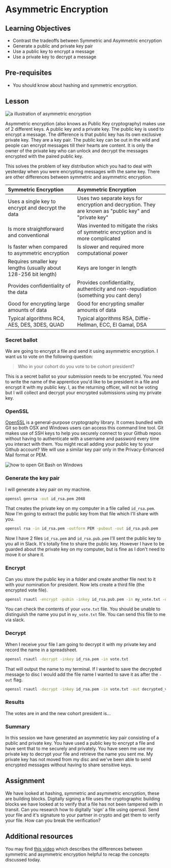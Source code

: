 # Asymmetric Encryption

## Learning Objectives
* Contrast the tradeoffs between Symmetric and Asymmetric encryption
* Generate a public and private key pair
* Use a public key to encrypt a message
* Use a private key to decrypt a message 

## Pre-requisites
* You should know about hashing and symmetric encryption.

## Lesson

![a illustration of asymmetric encryption](https://sectigostore.com/blog/wp-content/uploads/2020/04/types-of-encryption-asymmetric-encryption.png)

Asymmetric encryption (also knows as Public Key cryptography) makes use of 2 different keys. A public key and a private key. The public key is used to encrypt a message. The difference is that public key has its own exclusive private key. They are a key pair. The public key can be out in the wild and people can encrypt messages till their hearts are content. It is only the owner of the private key who can unlock and decrypt the messages encrypted with the paired public key.

This solves the problem of key distribution which you had to deal with yesterday when you were encrypting messages with the same key. There are other differences between symmetric and asymmetric encryption.

|Symmetric Encryption|Asymmetric Encryption|
|:---|:---|
Uses a single key to encrypt and decrypt the data|Uses two separate keys for encryption and decryption. They are known as "public key" and "private key"
Is more straightforward and conventional|Was invented to mitigate the risks of symmetric encryption and is more complicated
Is faster when compared to asymmetric encryption|Is slower and required more computational power
Requires smaller key lengths (usually about 128-256 bit length)|Keys are longer in length
Provides confidentiality of the data|Provides confidentiality, authenticity and non-repudiation (something you cant deny)
Good for encrypting large amounts of data|Good for encrypting smaller amounts of data
Typical algorithms RC4, AES, DES, 3DES, QUAD|Typical algorithms RSA, Diffie-Hellman, ECC, El Gamal, DSA

### Secret ballot

We are going to encrypt a file and send it using asymmetric encryption. I want us to vote on the following question:

> Who in your cohort do you vote to be cohort president?

This is a secret ballot so your submission needs to be encrypted. You need to write the name of the apprentice you'd like to be president in a file and encrypt it with my public key. I, as the returning officer, will not be voting but I will collect and decrypt your encrypted submissions using my private key.

### OpenSSL

[OpenSSL](https://www.openssl.org/) is a general-purpose cryptography library. It comes bundled with Git so both OSX and Windows users can access this command line tool. Git makes use of SSH keys to help you securely connect to your Github repos without having to authenticate with a username and password every time you interact with them. You might recall adding your public key to your Github account? We will use a similar key pair only in the Privacy-Enhanced Mail format or PEM.

![how to open Git Bash on Windows](https://content.codecademy.com/courses/freelance-1/unit-3/git%20bash%20setup/annotated_gitbash_start.png)

### Generate the key pair

I will generate a key pair on my machine.

```sh
openssl genrsa -out id_rsa.pem 2048
```
That creates the private key on my computer in a file called `id_rsa.pem`. Now I'm going to extract the public key from that file which I'll share with you.

```sh
openssl rsa -in id_rsa.pem -outform PEM -pubout -out id_rsa.pub.pem
```
Now I have 2 files `id_rsa.pem` and `id_rsa.pub.pem` I'll sent the public key to you all in Slack. It's totally fine to share the public key. However I have to be guarded about the private key on my computer, but is fine as I don't need to move it or share it.

### Encrypt

Can you store the public key in a folder and create another file next to it with your nomination for president. Now lets create a third file (the encrypted vote file).
```sh
openssl rsautl -encrypt -pubin -inkey id_rsa.pub.pem -in my_vote.txt -out vote.txt
```
You can check the contents of your `vote.txt` file. You should be unable to distinguish the name you put in `my_vote.txt` file. You can send this file to me via slack.

### Decrypt

When I receive your file I am going to decrypt it with my private key and record the name in a spreadsheet.
```sh
openssl rsautl -decrypt -inkey id_rsa.pem -in vote.txt
```
That will output the name to my terminal. If I wanted to save the decrypted message to disc I would add the file name I wanted to save it as after the `-out` flag.
```sh
openssl rsautl -decrypt -inkey id_rsa.pem -in vote.txt -out decrypted_vote.txt
```

### Results

The votes are in and the new cohort president is...

### Summary

In this session we have generated an asymmetric key pair consisting of a public and private key. You have used a public key to encrypt a file and have sent that to me securely and privately. You have seen me use my private key to decrypt your file and retrieve the name you sent me. My private key has not moved from my disc and we've been able to send encrypted messages without having to share sensitive keys.

## Assignment

We have looked at hashing, symmetric and asymmetric encryption, these are building blocks. Digitally signing a file uses the cryptographic building blocks we have looked at to verify that a file has not been tampered with in transit. Can you research how to digitally 'sign' a file using openssl. Send your file and it's signature to your partner in crypto and get them to verify your file. How can you break the verification?

## Additional resources
You may find [this video](https://www.youtube.com/watch?v=z2aueocJE8Q) which describes the differences between symmetric and asymmetric encryption helpful to recap the concepts discussed today.